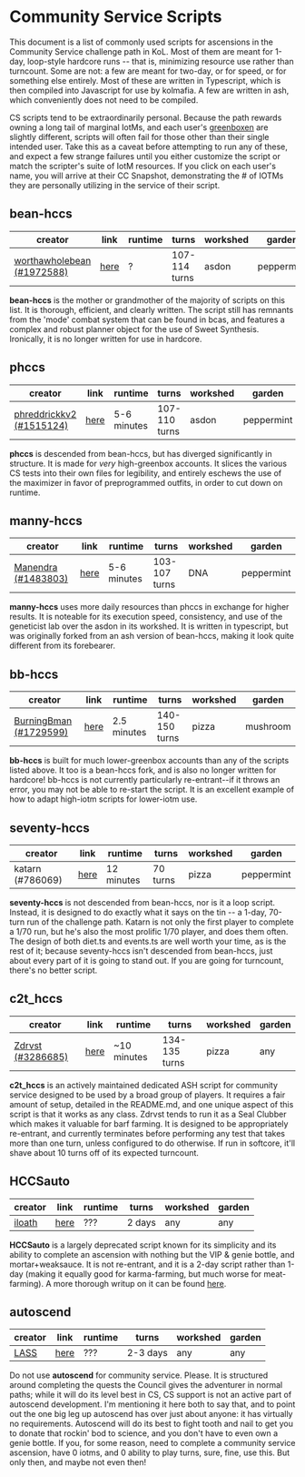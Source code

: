 # Community Service Scripts

This document is a list of commonly used scripts for ascensions in the Community Service challenge path in KoL. Most of them are meant for 1-day, loop-style hardcore runs -- that is, minimizing resource use rather than turncount. Some are not: a few are meant for two-day, or for speed, or for something else entirely. Most of these are written in Typescript, which is then compiled into Javascript for use by kolmafia. A few are written in ash, which conveniently does not need to be compiled.

CS scripts tend to be extraordinarily personal. Because the path rewards owning a long tail of marginal IotMs, and each user's [greenboxen](http://cheesellc.com/kol/profile.php?u=captain%20scotch) are slightly different, scripts will often fail for those other than their single intended user. Take this as a caveat before attempting to run any of these, and expect a few strange failures until you either customize the script or match the scripter's suite of IotM resources. If you click on each user's name, you will arrive at their CC Snapshot, demonstrating the # of IOTMs they are personally utilizing in the service of their script. 

## bean-hccs

| creator | link | runtime | turns | workshed | garden |
|---------|------|---------|-------|----------|--------|
| [worthawholebean (#1972588)](https://www.cheesellc.com/kol/profile.php?u=worthawholebean) | [here](https://github.com/phulin/bean-hccs) | ? | 107-114 turns | asdon | peppermint |

**bean-hccs** is the mother or grandmother of the majority of scripts on this list. It is thorough, efficient, and clearly written.  The script still has remnants from the 'mode' combat system that can be found in bcas, and features a complex and robust planner object for the use of Sweet Synthesis. Ironically, it is no longer written for use in hardcore.

## phccs

| creator | link | runtime | turns | workshed | garden |
|---------|------|---------|-------|----------|--------|
| [phreddrickkv2 (#1515124)](https://www.cheesellc.com/kol/profile.php?u=phreddrickkv2) | [here](https://github.com/horrible-little-slime/phccs) | 5-6 minutes | 107-110 turns | asdon | peppermint |

**phccs** is descended from bean-hccs, but has diverged significantly in structure. It is made for _very_ high-greenbox accounts. It slices the various CS tests into their own files for legibility, and entirely eschews the use of the maximizer in favor of preprogrammed outfits, in order to cut down on runtime.

## manny-hccs

| creator | link | runtime | turns | workshed | garden |
|---------|------|---------|-------|----------|--------|
| [Manendra (#1483803)](https://www.cheesellc.com/kol/profile.php?u=manendra) | [here](https://github.com/lewismd13/manny-hccs) | 5-6 minutes | 103-107 turns | DNA | peppermint |

**manny-hccs** uses more daily resources than phccs in exchange for higher results. It is noteable for its execution speed, consistency, and use of the geneticist lab over the asdon in its workshed. It is written in typescript, but was originally forked from an ash version of bean-hccs, making it look quite different from its forebearer.

## bb-hccs

| creator | link | runtime | turns | workshed | garden |
|---------|------|---------|-------|----------|--------|
| [BurningBman (#1729599)](https://www.cheesellc.com/kol/profile.php?u=burningbman) | [here](https://github.com/burningbman/bb-hccs) | 2.5 minutes | 140-150 turns | pizza | mushroom |

**bb-hccs** is built for much lower-greenbox accounts than any of the scripts listed above. It too is a bean-hccs fork, and is also no longer written for hardcore! bb-hccs is not currently particularly re-entrant--if it throws an error, you may not be able to re-start the script. It is an excellent example of how to adapt high-iotm scripts for lower-iotm use.

## seventy-hccs

| creator | link | runtime | turns | workshed | garden |
|---------|------|---------|-------|----------|--------|
| katarn (#786069) | [here](https://github.com/s-k-z/seventy-hccs) | 12 minutes | 70 turns | pizza | peppermint |

**seventy-hccs** is not descended from bean-hccs, nor is it a loop script. Instead, it is designed to do exactly what it says on the tin -- a 1-day, 70-turn run of the challenge path. Katarn is not only the first player to complete a 1/70 run, but he's also the most prolific 1/70 player, and does them often. The design of both diet.ts and events.ts are well worth your time, as is the rest of it; because seventy-hccs isn't descended from bean-hccs, just about every part of it is going to stand out. If you are going for turncount, there's no better script.

## c2t_hccs

| creator | link | runtime | turns | workshed | garden |
|---------|------|---------|-------|----------|--------|
| [Zdrvst (#3286685)](https://www.cheesellc.com/kol/profile.php?u=Zdrvst) | [here](https://github.com/c2talon/c2t_hccs) | ~10 minutes | 134-135 turns | pizza | any |

**c2t_hccs** is an actively maintained dedicated ASH script for community service designed to be used by a broad group of players. It requires a fair amount of setup, detailed in the README.md, and one unique aspect of this script is that it works as any class. Zdrvst tends to run it as a Seal Clubber which makes it valuable for barf farming. It is designed to be appropriately re-entrant, and currently terminates before performing any test that takes more than one turn, unless configured to do otherwise.
If run in softcore, it'll shave about 10 turns off of its expected turncount.

## HCCSauto

| creator | link | runtime | turns | workshed | garden |
|---------|------|---------|-------|----------|--------|
| [iloath](https://www.cheesellc.com/kol/profile.php?u=iloath) | [here](https://gitgud.io/iloath/HCCSauto) | ??? | 2 days | any | any |

**HCCSauto** is a largely deprecated script known for its simplicity and its ability to complete an ascension with nothing but the VIP & genie bottle, and mortar+weaksauce. It is not re-entrant, and it is a 2-day script rather than 1-day (making it equally good for karma-farming, but much worse for meat-farming). A more thorough writup on it can be found [here](https://www.reddit.com/r/kol/wiki/guides/iloath_hccs2).

## autoscend

| creator | link | runtime | turns | workshed | garden |
|---------|------|---------|-------|----------|--------|
| [LASS](https://github.com/Loathing-Associates-Scripting-Society) | [here](https://github.com/Loathing-Associates-Scripting-Society/autoscend) | ??? | 2-3 days | any | any |

Do not use **autoscend** for community service. Please. It is structured around completing the quests the Council gives the adventurer in normal paths; while it will do its level best in CS, CS support is not an active part of autoscend development. I'm mentioning it here both to say that, and to point out the one big leg up autoscend has over just about anyone: it has virtually no requirements. Autoscend will do its best to fight tooth and nail to get you to donate that rockin' bod to science, and you don't have to even own a genie bottle. If you, for some reason, need to complete a community service ascension, have 0 iotms, and 0 ability to play turns, sure, fine, use this. But only then, and maybe not even then!
